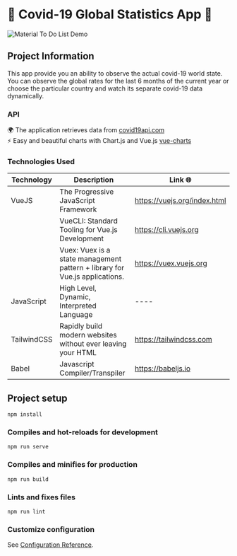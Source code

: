 # 🦠 Covid-19 Global Statistics App 🦠

![Material To Do List Demo](/src/assets/cover.gif)

## Project Information

This app provide you an ability to observe the actual covid-19 world state.\
You can observe the global rates for the last 6 months of the current year or choose the particular country and watch its separate covid-19 data dynamically.

### API

🌍 The application retrieves data from [covid19api.com](https://covid19api.com)\
⚡ Easy and beautiful charts with Chart.js and Vue.js [vue-charts](https://vue-chartjs.org/)

### Technologies Used

| Technology  | Description                                                                 | Link 🌐                      |
| ----------- | --------------------------------------------------------------------------- | ---------------------------- |
| VueJS       | The Progressive JavaScript Framework                                        | https://vuejs.org/index.html |
|             | VueCLI: Standard Tooling for Vue.js Development                             | https://cli.vuejs.org        |
|             | Vuex: Vuex is a state management pattern + library for Vue.js applications. | https://vuex.vuejs.org       |
| JavaScript  | High Level, Dynamic, Interpreted Language                                   | ----                         |
| TailwindCSS | Rapidly build modern websites without ever leaving your HTML                | https://tailwindcss.com      |
| Babel       | Javascript Compiler/Transpiler                                              | https://babeljs.io           |

## Project setup

```
npm install
```

### Compiles and hot-reloads for development

```
npm run serve
```

### Compiles and minifies for production

```
npm run build
```

### Lints and fixes files

```
npm run lint
```

### Customize configuration

See [Configuration Reference](https://cli.vuejs.org/config/).

